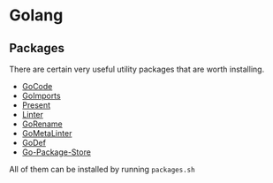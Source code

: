 # Golang

## Packages
There are certain very useful utility packages that are worth installing.

- [GoCode](https://github.com/nsf/gocode)
- [GoImports](https://godoc.org/golang.org/x/tools/cmd/goimports)
- [Present](https://godoc.org/golang.org/x/tools/present)
- [Linter](https://github.com/golang/lint)
- [GoRename](https://godoc.org/golang.org/x/tools/cmd/gorename)
- [GoMetaLinter](https://github.com/alecthomas/gometalinter)
- [GoDef](https://github.com/rogpeppe/godef)
- [Go-Package-Store](github.com/shurcooL/Go-Package-Store)

All of them can be installed by running `packages.sh`

